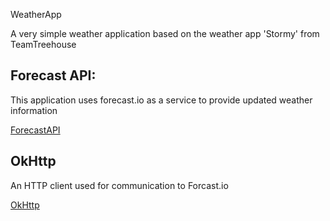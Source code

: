 WeatherApp

A very simple weather application based on the weather app 'Stormy' from TeamTreehouse

## Forecast API:
This application uses forecast.io as a service to provide updated weather information

[ForecastAPI](https://developer.forecast.io)

## OkHttp
An HTTP client used for communication to Forcast.io

[OkHttp](https://square.github.io/okhttp/)
